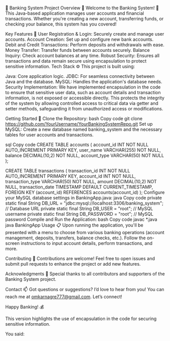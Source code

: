 🏦 Banking System Project
Overview 🌟
Welcome to the Banking System! 🎉
This Java-based application manages user accounts and financial transactions. Whether you're creating a new account, transferring funds, or checking your balance, this system has you covered!

Key Features 🔑
User Registration & Login: Securely create and manage user accounts.
Account Creation: Set up and configure new bank accounts.
Debit and Credit Transactions: Perform deposits and withdrawals with ease.
Money Transfer: Transfer funds between accounts securely.
Balance Inquiry: Check account balances at any time.
Robust Security: Ensures all transactions and data remain secure using encapsulation to protect sensitive information.
Tech Stack ⚙️
This project is built using:

Java: Core application logic.
JDBC: For seamless connectivity between Java and the database.
MySQL: Handles the application's database needs.
Security Implementation:
We have implemented encapsulation in the code to ensure that sensitive user data, such as account details and transaction information, is not exposed or accessible directly. This protects the integrity of the system by allowing controlled access to critical data via getter and setter methods, safeguarding it from unauthorized access or modifications.

Getting Started 🚀
Clone the Repository:
bash
Copy code
git clone https://github.com/YourUsername/YourBankingSystemRepo.git
Set up MySQL:
Create a new database named banking_system and the necessary tables for user accounts and transactions.

sql
Copy code
CREATE TABLE accounts (
    account_id INT NOT NULL AUTO_INCREMENT PRIMARY KEY,
    user_name VARCHAR(255) NOT NULL,
    balance DECIMAL(10,2) NOT NULL,
    account_type VARCHAR(50) NOT NULL
);

CREATE TABLE transactions (
    transaction_id INT NOT NULL AUTO_INCREMENT PRIMARY KEY,
    account_id INT NOT NULL,
    transaction_type VARCHAR(50) NOT NULL,
    amount DECIMAL(10,2) NOT NULL,
    transaction_date TIMESTAMP DEFAULT CURRENT_TIMESTAMP,
    FOREIGN KEY (account_id) REFERENCES accounts(account_id)
);
Configure your MySQL database settings in BankingApp.java:
java
Copy code
private static final String DB_URL = "jdbc:mysql://localhost:3306/banking_system"; // Database URL
private static final String DB_USER = "root"; // MySQL username
private static final String DB_PASSWORD = "root"; // MySQL password
Compile and Run the Application:
bash
Copy code
javac *.java
java BankingApp
Usage 📋
Upon running the application, you'll be presented with a menu to choose from various banking operations (account management, deposits, transfers, balance checks, etc.). Follow the on-screen instructions to input account details, perform transactions, and more.

Contributing 🤝
Contributions are welcome! Feel free to open issues and submit pull requests to enhance the project or add new features.

Acknowledgments 🙏
Special thanks to all contributors and supporters of the Banking System project.

Contact 📫
Got questions or suggestions? I’d love to hear from you! You can reach me at omkarnagre777@gmail.com. Let’s connect!

Happy Banking! 💰

This version highlights the use of encapsulation in the code for securing sensitive information.






You said:

